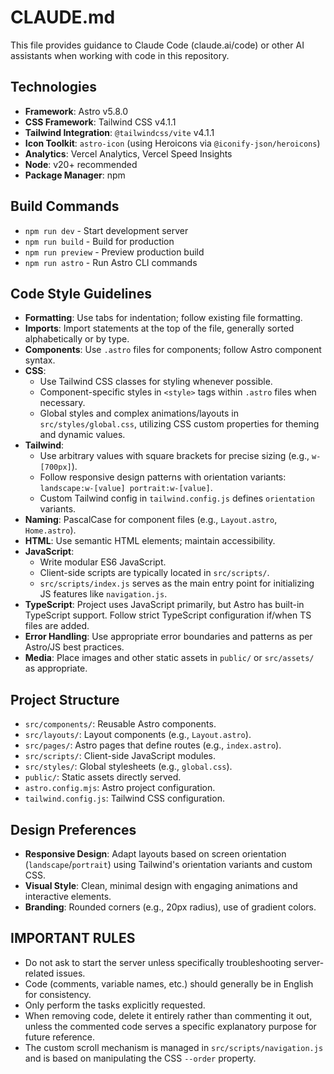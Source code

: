 # CLAUDE.md

This file provides guidance to Claude Code (claude.ai/code) or other AI assistants when working with code in this repository.

## Technologies
- **Framework**: Astro v5.8.0
- **CSS Framework**: Tailwind CSS v4.1.1
- **Tailwind Integration**: `@tailwindcss/vite` v4.1.1
- **Icon Toolkit**: `astro-icon` (using Heroicons via `@iconify-json/heroicons`)
- **Analytics**: Vercel Analytics, Vercel Speed Insights
- **Node**: v20+ recommended
- **Package Manager**: npm

## Build Commands
- `npm run dev` - Start development server
- `npm run build` - Build for production
- `npm run preview` - Preview production build
- `npm run astro` - Run Astro CLI commands

## Code Style Guidelines
- **Formatting**: Use tabs for indentation; follow existing file formatting.
- **Imports**: Import statements at the top of the file, generally sorted alphabetically or by type.
- **Components**: Use `.astro` files for components; follow Astro component syntax.
- **CSS**:
  - Use Tailwind CSS classes for styling whenever possible.
  - Component-specific styles in `<style>` tags within `.astro` files when necessary.
  - Global styles and complex animations/layouts in `src/styles/global.css`, utilizing CSS custom properties for theming and dynamic values.
- **Tailwind**:
  - Use arbitrary values with square brackets for precise sizing (e.g., `w-[700px]`).
  - Follow responsive design patterns with orientation variants: `landscape:w-[value] portrait:w-[value]`.
  - Custom Tailwind config in `tailwind.config.js` defines `orientation` variants.
- **Naming**: PascalCase for component files (e.g., `Layout.astro`, `Home.astro`).
- **HTML**: Use semantic HTML elements; maintain accessibility.
- **JavaScript**:
    - Write modular ES6 JavaScript.
    - Client-side scripts are typically located in `src/scripts/`.
    - `src/scripts/index.js` serves as the main entry point for initializing JS features like `navigation.js`.
- **TypeScript**: Project uses JavaScript primarily, but Astro has built-in TypeScript support. Follow strict TypeScript configuration if/when TS files are added.
- **Error Handling**: Use appropriate error boundaries and patterns as per Astro/JS best practices.
- **Media**: Place images and other static assets in `public/` or `src/assets/` as appropriate.

## Project Structure
- `src/components/`: Reusable Astro components.
- `src/layouts/`: Layout components (e.g., `Layout.astro`).
- `src/pages/`: Astro pages that define routes (e.g., `index.astro`).
- `src/scripts/`: Client-side JavaScript modules.
- `src/styles/`: Global stylesheets (e.g., `global.css`).
- `public/`: Static assets directly served.
- `astro.config.mjs`: Astro project configuration.
- `tailwind.config.js`: Tailwind CSS configuration.

## Design Preferences
- **Responsive Design**: Adapt layouts based on screen orientation (`landscape`/`portrait`) using Tailwind's orientation variants and custom CSS.
- **Visual Style**: Clean, minimal design with engaging animations and interactive elements.
- **Branding**: Rounded corners (e.g., 20px radius), use of gradient colors.

## IMPORTANT RULES
- Do not ask to start the server unless specifically troubleshooting server-related issues.
- Code (comments, variable names, etc.) should generally be in English for consistency.
- Only perform the tasks explicitly requested.
- When removing code, delete it entirely rather than commenting it out, unless the commented code serves a specific explanatory purpose for future reference.
- The custom scroll mechanism is managed in `src/scripts/navigation.js` and is based on manipulating the CSS `--order` property.